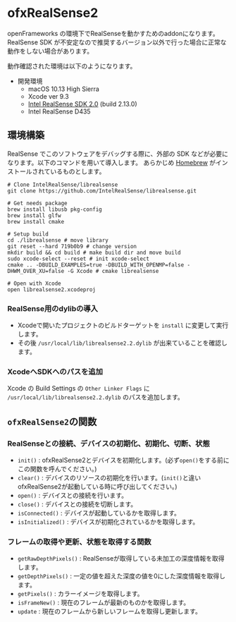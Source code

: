 # ofxRealSense2
openFrameworks の環境下でRealSenseを動かすためのaddonになります。
RealSense SDK が不安定なので推奨するバージョン以外で行った場合に正常な動作をしない場合があります。

動作確認された環境は以下のようになります。

* 開発環境
    * macOS 10.13 High Sierra
    * Xcode ver 9.3
    * [Intel RealSense SDK 2.0](https://github.com/IntelRealSense/librealsense) (build 2.13.0)
    * Intel RealSense D435

## 環境構築

RealSense でこのソフトウェアをデバッグする際に、外部の SDK などが必要になります。以下のコマンドを用いて導入します。
あらかじめ [Homebrew](https://brew.sh/) がインストールされているものとします。

```
# Clone IntelRealSense/librealsense
git clone https://github.com/IntelRealSense/librealsense.git

# Get needs package
brew install libusb pkg-config
brew install glfw
brew install cmake

# Setup build
cd ./librealsense # move library
git reset --hard 719b0b9 # change version
mkdir build && cd build # make build dir and move build
sudo xcode-select --reset # init xcode-select
cmake .. -DBUILD_EXAMPLES=true -DBUILD_WITH_OPENMP=false -DHWM_OVER_XU=false -G Xcode # cmake librealsense

# Open with Xcode
open librealsense2.xcodeproj
```

### RealSense用のdylibの導入

- Xcodeで開いたプロジェクトのビルドターゲットを `install` に変更して実行します。
- その後 `/usr/local/lib/librealsense2.2.dylib` が出来ていることを確認します。

### XcodeへSDKへのパスを追加

Xcode の Build Settings の `Other Linker Flags` に `/usr/local/lib/librealsense2.2.dylib` のパスを追加します。

## `ofxRealSense2`の関数

### RealSenseとの接続、デバイスの初期化、初期化、切断、状態

* `init()` : ofxRealSense2とデバイスを初期化します。(必ず`open()`をする前にこの関数を呼んでください。)
* `clear()` : デバイスのリソースの初期化を行います。(`init()`と違いofxRealSense2が起動している時に呼び出してください。)
* `open()` : デバイスとの接続を行います。
* `close()` : デバイスとの接続を切断します。
* `isConnected()` : デバイスが起動しているかを取得します。
* `isInitialized()` : デバイスが初期化されているかを取得します。

### フレームの取得や更新、状態を取得する関数

* `getRawDepthPixels()` : RealSenseが取得している未加工の深度情報を取得します。
* `getDepthPixels()` : 一定の値を超えた深度の値を0にした深度情報を取得します。
* `getPixels()` : カラーイメージを取得します。
* `isFrameNew()` : 現在のフレームが最新のものかを取得します。
* `update` : 現在のフレームから新しいフレームを取得し更新します。


